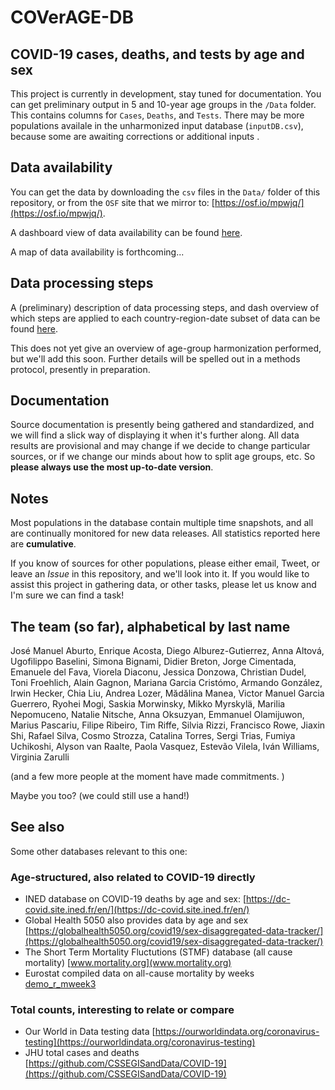 # COVerAGE-DB 

## COVID-19 cases, deaths, and tests by age and sex

This project is currently in development, stay tuned for documentation. You can get preliminary output in 5 and 10-year age groups in the `/Data` folder. This contains columns for `Cases`, `Deaths`, and `Tests`. There may be more populations availale in the unharmonized input database (`inputDB.csv`), because some are awaiting corrections or additional inputs .

## Data availability
You can get the data by downloading the `csv` files in the `Data/` folder of this repository, or from the `OSF` site that we mirror to: [https://osf.io/mpwjq/](https://osf.io/mpwjq/).

A dashboard view of data availability can be found [here](https://timriffe.github.io/covid_age/DataAvail.html).

A map of data availability is forthcoming...

## Data processing steps

A (preliminary) description of data processing steps, and dash overview of which steps are applied to each country-region-date subset of data can be found [here](https://timriffe.github.io/covid_age/DataSteps.html).

This does not yet give an overview of age-group harmonization performed, but we'll add this soon. Further details will be spelled out in a methods protocol, presently in preparation.

## Documentation
Source documentation is presently being gathered and standardized, and we will find a slick way of displaying it when it's further along. All data results are provisional and may change if we decide to change particular sources, or if we change our minds about how to split age groups, etc. So **please always use the most up-to-date version**.

## Notes
Most populations in the database contain multiple time snapshots, and all are continually monitored for new data releases.  All statistics reported here are **cumulative**. 

If you know of sources for other populations, please either email, Tweet, or leave an *Issue* in this repository, and we'll look into it. If you would like to assist this project in gathering data, or other tasks, please let us know and I'm sure we can find a task!

## The team (so far), alphabetical by last name
José Manuel Aburto, Enrique Acosta, Diego Alburez-Gutierrez, Anna Altová, Ugofilippo Baselini, Simona Bignami, Didier Breton, Jorge Cimentada, Emanuele del Fava, Viorela Diaconu, Jessica Donzowa, Christian Dudel, Toni Froehlich, Alain Gagnon, Mariana Garcia Cristómo, Armando González, Irwin Hecker, Chia Liu, Andrea Lozer, Mădălina Manea, Victor Manuel Garcia Guerrero, Ryohei Mogi, Saskia Morwinsky, Mikko Myrskylä, Marilia Nepomuceno, Natalie Nitsche, Anna Oksuzyan, Emmanuel Olamijuwon, Marius Pascariu, Filipe Ribeiro, Tim Riffe, Silvia Rizzi, Francisco Rowe, Jiaxin Shi, Rafael Silva, Cosmo Strozza, Catalina Torres, Sergi Trias, Fumiya Uchikoshi, Alyson van Raalte, Paola Vasquez, Estevão Vilela, Iván Williams, Virginia Zarulli

(and a few more people at the moment have made commitments. )

Maybe you too? (we could still use a hand!)

## See also
Some other databases relevant to this one:

### Age-structured, also related to COVID-19 directly

- INED database on COVID-19 deaths by age and sex: [https://dc-covid.site.ined.fr/en/](https://dc-covid.site.ined.fr/en/)
- Global Health 5050 also provides data by age and sex [https://globalhealth5050.org/covid19/sex-disaggregated-data-tracker/](https://globalhealth5050.org/covid19/sex-disaggregated-data-tracker/)
- The Short Term Mortality Fluctutions (STMF) database (all cause mortality) [www.mortality.org](www.mortality.org)
- Eurostat compiled data on all-cause mortality by weeks [demo_r_mweek3](https://appsso.eurostat.ec.europa.eu/nui/show.do?dataset=demo_r_mweek3&lang=en)

### Total counts, interesting to relate or compare

- Our World in Data testing data [https://ourworldindata.org/coronavirus-testing](https://ourworldindata.org/coronavirus-testing)
- JHU total cases and deaths [https://github.com/CSSEGISandData/COVID-19](https://github.com/CSSEGISandData/COVID-19)
  





